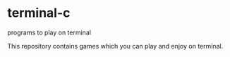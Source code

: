 # terminal-c
programs to play on terminal

This repository contains games which you can play and enjoy on terminal.
